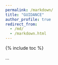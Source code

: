 ```yaml
---
permalink: /markdown/
title: "GUIDANCE"
author_profile: true
redirect_from: 
  - /md/
  - /markdown.html
---
```


{% include toc %}

...
